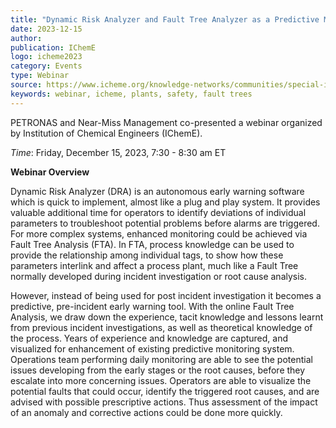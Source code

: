 ```yaml
---
title: "Dynamic Risk Analyzer and Fault Tree Analyzer as a Predictive Monitoring Tool​"
date: 2023-12-15
author: 
publication: IChemE
logo: icheme2023
category: Events
type: Webinar
source: https://www.icheme.org/knowledge-networks/communities/special-interest-groups/cape/events/15-12-23-dynamic-risk-analyzer-and-fault-tree-analyzer-as-a-predictive-monitoring-tool/
keywords: webinar, icheme, plants, safety, fault trees
---
```

PETRONAS and Near-Miss Management co-presented a webinar organized by Institution of Chemical Engineers (IChemE).  

*Time*: Friday, December 15, 2023, 7:30 - 8:30 am ET

**Webinar Overview**

Dynamic Risk Analyzer (DRA) is an autonomous early warning software which is quick to implement, almost like a plug and play system. It provides valuable additional time for operators to identify deviations of individual parameters to troubleshoot potential problems before alarms are triggered. For more complex systems, enhanced monitoring could be achieved via Fault Tree Analysis (FTA). In FTA, process knowledge can be used to provide the relationship among individual tags, to show how these parameters interlink and affect a process plant, much like a Fault Tree normally developed during incident investigation or root cause analysis.

However, instead of being used for post incident investigation it becomes a predictive, pre-incident early warning tool. With the online Fault Tree Analysis, we draw down the experience, tacit knowledge and lessons learnt from previous incident investigations, as well as theoretical knowledge of the process. Years of experience and knowledge are captured, and visualized for enhancement of existing predictive monitoring system. Operations team performing daily monitoring are able to see the potential issues developing from the early stages or the root causes, before they escalate into more concerning issues. Operators are able to visualize the potential faults that could occur, identify the triggered root causes, and are advised with possible prescriptive actions. Thus assessment of the impact of an anomaly and corrective actions could be done more quickly.
